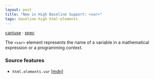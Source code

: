 ```yaml
---
layout: post
title: "New in High Baseline Support: <var>"
tags: baseline-high html-elements
---
```


[caniuse](https://caniuse.com/?search=var) · [spec](https://html.spec.whatwg.org/multipage/text-level-semantics.html#the-var-element)

The `<var>` element represents the name of a variable in a mathematical expression or a programming context.

### Source features

- ``html.elements.var`` [[mdn]](https://https://developer.mozilla.org/en-US/search?q=html.elements.var)
